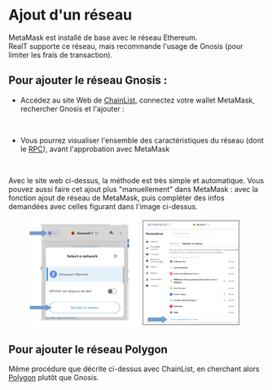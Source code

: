 # Ajout d'un réseau

MetaMask est installé de base avec le réseau Ethereum. \
RealT supporte ce réseau, mais recommande l'usage de Gnosis (pour limiter les frais de transaction).&#x20;

## Pour ajouter le réseau Gnosis :&#x20;

* Accédez au site Web de [ChainList](https://chainlist.org/), connectez votre wallet MetaMask, rechercher Gnosis et l'ajouter :&#x20;

<figure><img src="../../.gitbook/assets/image (55).png" alt=""><figcaption></figcaption></figure>

* Vous pourrez visualiser l'ensemble des caractéristiques du réseau (dont le [RPC](modification-du-rpc.md)), avant l'approbation avec MetaMask&#x20;

<figure><img src="../../.gitbook/assets/image (56) (1).png" alt=""><figcaption></figcaption></figure>

Avec le site web ci-dessus, la méthode est très simple et automatique. Vous pouvez aussi faire cet ajout plus "manuellement" dans MetaMask :  avec la fonction ajout de réseau de MetaMask, puis compléter des infos demandées avec celles figurant dans l'image ci-dessus.

<figure><img src="../../.gitbook/assets/image (1) (1) (1) (1) (1).png" alt=""><figcaption></figcaption></figure>

## Pour ajouter le réseau Polygon

Même procédure que décrite ci-dessus avec ChainList, en cherchant alors [Polygon](https://chainlist.org/?search=poly) plutôt que Gnosis.&#x20;
